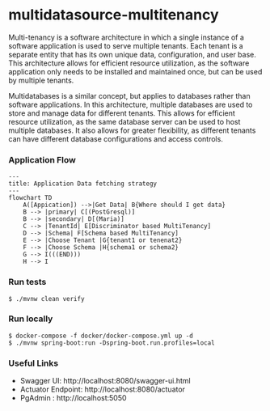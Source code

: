 # multidatasource-multitenancy

Multi-tenancy is a software architecture in which a single instance of a software application is used to serve multiple tenants. Each tenant is a separate entity that has its own unique data, configuration, and user base. This architecture allows for efficient resource utilization, as the software application only needs to be installed and maintained once, but can be used by multiple tenants.

Multidatabases is a similar concept, but applies to databases rather than software applications. In this architecture, multiple databases are used to store and manage data for different tenants. This allows for efficient resource utilization, as the same database server can be used to host multiple databases. It also allows for greater flexibility, as different tenants can have different database configurations and access controls.

### Application Flow

```mermaid
---
title: Application Data fetching strategy
---
flowchart TD
    A([Appication]) -->|Get Data| B{Where should I get data}
    B --> |primary| C[(PostGresql)]
    B --> |secondary| D[(Maria)]
    C --> |TenantId| E[Discriminator based MultiTenancy]
    D --> |Schema| F[Schema based MultiTenancy]
    E --> |Choose Tenant |G{tenant1 or tenenat2}
    F --> |Choose Schema |H{schema1 or schema2}
    G --> I(((END)))
    H --> I
```


### Run tests
`$ ./mvnw clean verify`

### Run locally
```shell
$ docker-compose -f docker/docker-compose.yml up -d
$ ./mvnw spring-boot:run -Dspring-boot.run.profiles=local
```


### Useful Links
* Swagger UI: http://localhost:8080/swagger-ui.html
* Actuator Endpoint: http://localhost:8080/actuator
* PgAdmin : http://localhost:5050
